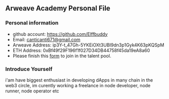 ## Arweave Academy Personal File

### Personal information

- github account: https://github.com/Elffbuddy
- Email: canticanti671@gmail.com
- Arweave Address: ip3Y-t_47Gh-5YKEiOXt3UBI9dn3p1Gyk4K63pKQSpM
- ETH Address: 0xBf49f29F196f1f027D34DB44758f45da19eA8a60
- Please finish this [form](https://docs.google.com/forms/d/e/1FAIpQLSfWA5fIIcBgmRppm3jNz5vmf9Mai_QMVil-2pO4r7YKn_Zhtw/viewform?usp=sf_link) to join in the talent pool.

### Introduce Yourself
 i'am have biggest enthusiast in developing dApps in many chain in the web3 circle, im curently working a freelance in node developer, node runner, node operator etc
